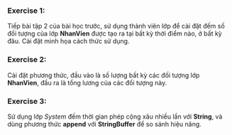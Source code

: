 ### Exercise 1:
Tiếp bài tập 2 của bài học trước, sử dụng thành 
viên lớp để cài đặt đếm số đối tượng của lớp 
**NhanVien** được tạo ra tại bất kỳ thời điểm nào, ở 
bất kỳ đâu. Cài đặt minh họa cách thức sử dụng.
### Exercise 2:
Cài đặt phương thức, đầu vào là số lượng bất kỳ 
các đối tượng lớp **NhanVien**, đầu ra là tổng lương 
của các đối tượng này.
### Exercise 3:
Sử dụng lớp *System* đếm thời gian phép cộng xâu 
nhiều lần với **String**, và dùng phương thức **append** 
với **StringBuffer** để so sánh hiệu năng.
